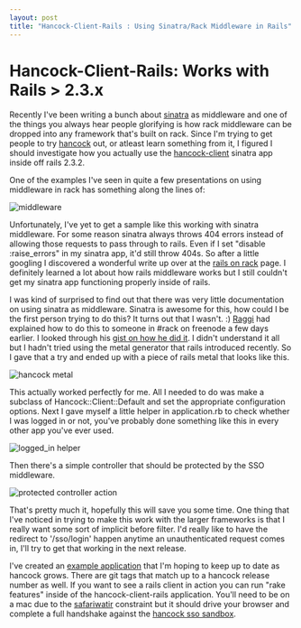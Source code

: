 ```yaml
--- 
layout: post
title: "Hancock-Client-Rails : Using Sinatra/Rack Middleware in Rails"
---
```


Hancock-Client-Rails: Works with Rails > 2.3.x
==============================================

Recently I've been writing a bunch about <a href="http://sinatrarb.com">sinatra</a> as middleware and one of the things you always hear people glorifying is how rack middleware can be dropped into any framework that's built on rack.  Since I'm trying to get people to try <a href="http://github.com/atmos/hancock">hancock</a> out, or atleast learn something from it, I figured I should investigate how you actually use the <a href="http://github.com/atmos/hancock-client">hancock-client</a> sinatra app inside off rails 2.3.2.

One of the examples I've seen in quite a few presentations on using middleware in rack has something along the lines of:

<img src="http://img.skitch.com/20090323-m4hba3yiqxdsupf389t8fxt4i3.jpg" alt="middleware" />

Unfortunately, I've yet to get a sample like this working with sinatra middleware.  For some reason sinatra always throws 404 errors instead of allowing those requests to pass through to rails.  Even if I set "disable :raise_errors" in my sinatra app, it'd still throw 404s.  So after a little googling I discovered a wonderful write up over at the <a href="http://guides.rubyonrails.org/rails_on_rack.html">rails on rack</a> page.  I definitely learned a lot about how rails middleware works but I still couldn't get my sinatra app functioning properly inside of rails.

I was kind of surprised to find out that there was very little documentation on using sinatra as middleware.  Sinatra is awesome for this, how could I be the first person trying to do this?  It turns out that I wasn't. :)  <a href="http://blog.ra66i.org/">Raggi</a> had explained how to do this to someone in #rack on freenode a few days earlier.  I looked through his <a href="http://gist.github.com/81199">gist on how he did it</a>.  I didn't understand it all but I hadn't tried using the metal generator that rails introduced recently.  So I gave that a try and ended up with a piece of rails metal that looks like this.

<img src="http://img.skitch.com/20090323-bw211t8spchuk6hu6tmxp7qu94.jpg" alt="hancock metal" />

This actually worked perfectly for me.  All I needed to do was make a subclass of Hancock::Client::Default and set the appropriate configuration options.  Next I gave myself a little helper in application.rb to check whether I was logged in or not, you've probably done something like this in every other app you've ever used.

<img src="http://img.skitch.com/20090323-d1qrceyie3xme7ktf54sqccd28.jpg" alt="logged_in helper" />

Then there's a simple controller that should be protected by the SSO middleware.

<img src="http://img.skitch.com/20090323-nhhtb1wb9j6b6xb38b25347b6b.jpg" alt="protected controller action" />

That's pretty much it, hopefully this will save you some time.  One thing that I've noticed in trying to make this work with the larger frameworks is that I really want some sort of implicit before filter.  I'd really like to have the redirect to '/sso/login' happen anytime an unauthenticated request comes in,  I'll try to get that working in the next release.

I've created an <a href="http://github.com/atmos/hancock-client-rails">example application</a> that I'm hoping to keep up to date as hancock grows.  There are git tags that match up to a hancock release number as well.  If you want to see a rails client in action you can run "rake features" inside of the hancock-client-rails application.  You'll need to be on a mac due to the <a href="http://github.com/redsquirrel/safariwatir/tree/master">safariwatir</a> constraint but it should drive your browser and complete a full handshake against the <a href="http://hancock.atmos.org">hancock sso sandbox</a>.



